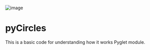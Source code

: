 ![image](https://i.imgur.com/PjO6JEU.png)

# pyCircles
This is a basic code for understanding how it works Pyglet module.

